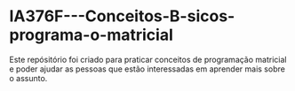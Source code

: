 # IA376F---Conceitos-B-sicos-programa-o-matricial
Este repósitório foi criado para praticar conceitos de programação matricial e poder ajudar as pessoas que estão interessadas em aprender mais sobre o assunto.
